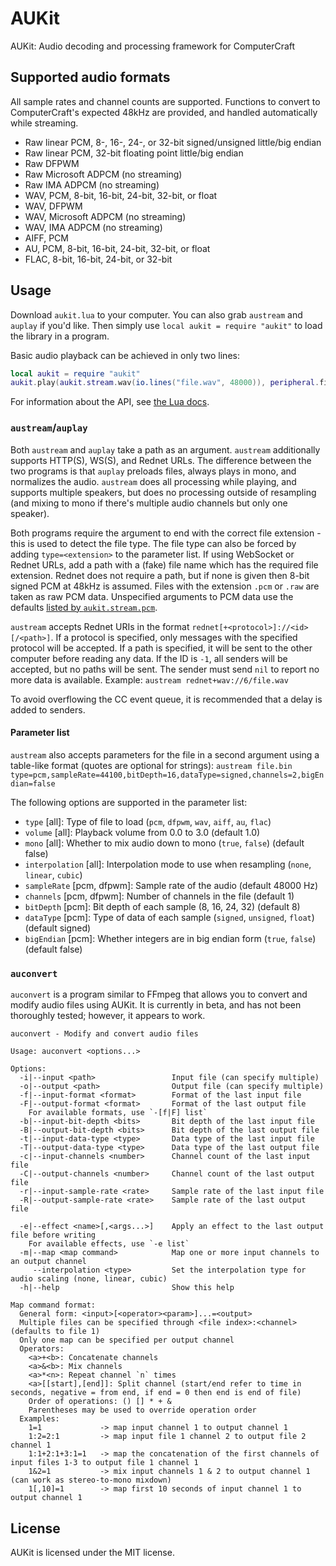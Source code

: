 # AUKit
AUKit: Audio decoding and processing framework for ComputerCraft

## Supported audio formats
All sample rates and channel counts are supported. Functions to convert to ComputerCraft's expected 48kHz are provided, and handled automatically while streaming.
- Raw linear PCM, 8-, 16-, 24-, or 32-bit signed/unsigned little/big endian
- Raw linear PCM, 32-bit floating point little/big endian
- Raw DFPWM
- Raw Microsoft ADPCM (no streaming)
- Raw IMA ADPCM (no streaming)
- WAV, PCM, 8-bit, 16-bit, 24-bit, 32-bit, or float
- WAV, DFPWM
- WAV, Microsoft ADPCM (no streaming)
- WAV, IMA ADPCM (no streaming)
- AIFF, PCM
- AU, PCM, 8-bit, 16-bit, 24-bit, 32-bit, or float
- FLAC, 8-bit, 16-bit, 24-bit, or 32-bit

## Usage
Download `aukit.lua` to your computer. You can also grab `austream` and `auplay` if you'd like. Then simply use `local aukit = require "aukit"` to load the library in a program.

Basic audio playback can be achieved in only two lines:

```lua
local aukit = require "aukit"
aukit.play(aukit.stream.wav(io.lines("file.wav", 48000)), peripheral.find("speaker"))
```

For information about the API, see [the Lua docs](https://mcjack123.github.io/AUKit/).

### `austream`/`auplay`
Both `austream` and `auplay` take a path as an argument. `austream` additionally supports HTTP(S), WS(S), and Rednet URLs. The difference between the two programs is that `auplay` preloads files, always plays in mono, and normalizes the audio. `austream` does all processing while playing, and supports multiple speakers, but does no processing outside of resampling (and mixing to mono if there's multiple audio channels but only one speaker).

Both programs require the argument to end with the correct file extension - this is used to detect the file type. The file type can also be forced by adding `type=<extension>` to the parameter list. If using WebSocket or Rednet URLs, add a path with a (fake) file name which has the required file extension. Rednet does not require a path, but if none is given then 8-bit signed PCM at 48kHz is assumed. Files with the extension `.pcm` or `.raw` are taken as raw PCM data. Unspecified arguments to PCM data use the defaults [listed by `aukit.stream.pcm`](https://mcjack123.github.io/AUKit/#aukit.stream.pcm).

`austream` accepts Rednet URIs in the format `rednet[+<protocol>]://<id>[/<path>]`. If a protocol is specified, only messages with the specified protocol will be accepted. If a path is specified, it will be sent to the other computer before reading any data. If the ID is `-1`, all senders will be accepted, but no paths will be sent. The sender must send `nil` to report no more data is available. Example: `austream rednet+wav://6/file.wav`

To avoid overflowing the CC event queue, it is recommended that a delay is added to senders.

#### Parameter list
`austream` also accepts parameters for the file in a second argument using a table-like format (quotes are optional for strings): `austream file.bin type=pcm,sampleRate=44100,bitDepth=16,dataType=signed,channels=2,bigEndian=false`

The following options are supported in the parameter list:
- `type` [all]: Type of file to load (`pcm`, `dfpwm`, `wav`, `aiff`, `au`, `flac`)
- `volume` [all]: Playback volume from 0.0 to 3.0 (default 1.0)
- `mono` [all]: Whether to mix audio down to mono (`true`, `false`) (default false)
- `interpolation` [all]: Interpolation mode to use when resampling (`none`, `linear`, `cubic`)
- `sampleRate` [pcm, dfpwm]: Sample rate of the audio (default 48000 Hz)
- `channels` [pcm, dfpwm]: Number of channels in the file (default 1)
- `bitDepth` [pcm]: Bit depth of each sample (8, 16, 24, 32) (default 8)
- `dataType` [pcm]: Type of data of each sample (`signed`, `unsigned`, `float`) (default signed)
- `bigEndian` [pcm]: Whether integers are in big endian form (`true`, `false`) (default false)

### `auconvert`
`auconvert` is a program similar to FFmpeg that allows you to convert and modify audio files using AUKit. It is currently in beta, and has not been thoroughly tested; however, it appears to work.

```
auconvert - Modify and convert audio files

Usage: auconvert <options...>

Options:
  -i|--input <path>                 Input file (can specify multiple)
  -o|--output <path>                Output file (can specify multiple)
  -f|--input-format <format>        Format of the last input file
  -F|--output-format <format>       Format of the last output file
    For available formats, use `-[f|F] list`
  -b|--input-bit-depth <bits>       Bit depth of the last input file
  -B|--output-bit-depth <bits>      Bit depth of the last output file
  -t|--input-data-type <type>       Data type of the last input file
  -T|--output-data-type <type>      Data type of the last output file
  -c|--input-channels <number>      Channel count of the last input file
  -C|--output-channels <number>     Channel count of the last output file
  -r|--input-sample-rate <rate>     Sample rate of the last input file
  -R|--output-sample-rate <rate>    Sample rate of the last output file

  -e|--effect <name>[,<args...>]    Apply an effect to the last output file before writing
    For available effects, use `-e list`
  -m|--map <map command>            Map one or more input channels to an output channel
     --interpolation <type>         Set the interpolation type for audio scaling (none, linear, cubic)
  -h|--help                         Show this help

Map command format:
  General form: <input>[<operator><param>]...=<output>
  Multiple files can be specified through <file index>:<channel> (defaults to file 1)
  Only one map can be specified per output channel
  Operators:
    <a>+<b>: Concatenate channels
    <a>&<b>: Mix channels
    <a>*<n>: Repeat channel `n` times
    <a>[[start],[end]]: Split channel (start/end refer to time in seconds, negative = from end, if end = 0 then end is end of file)
    Order of operations: () [] * + &
    Parentheses may be used to override operation order
  Examples:
    1=1             -> map input channel 1 to output channel 1
    1:2=2:1         -> map input file 1 channel 2 to output file 2 channel 1
    1:1+2:1+3:1=1   -> map the concatenation of the first channels of input files 1-3 to output file 1 channel 1
    1&2=1           -> mix input channels 1 & 2 to output channel 1 (can work as stereo-to-mono mixdown)
    1[,10]=1        -> map first 10 seconds of input channel 1 to output channel 1
```

## License
AUKit is licensed under the MIT license.
